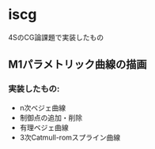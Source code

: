 # iscg

4SのCG論課題で実装したもの

## M1パラメトリック曲線の描画

### 実装したもの:
- n次ベジェ曲線
- 制御点の追加・削除
- 有理ベジェ曲線
- 3次Catmull-romスプライン曲線

[URL]: https://cg-basic-assignment1.glitch.me/
